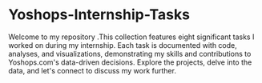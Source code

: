 # Yoshops-Internship-Tasks
Welcome to my repository .This collection features eight significant tasks I worked on during my internship. Each task is documented with code, analyses, and visualizations, demonstrating my skills and contributions to Yoshops.com's data-driven decisions. Explore the projects, delve into the data, and let's connect to discuss my work further.
